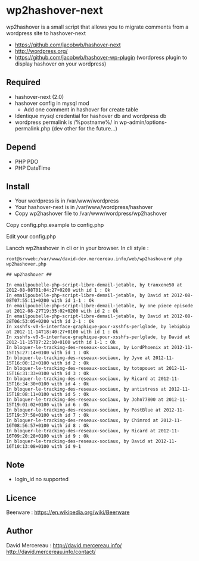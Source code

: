 # wp2hashover-next

wp2hashover is a small script that allows you to migrate comments from a wordpress site to hashover-next

* https://github.com/jacobwb/hashover-next
* http://wordpress.org/
* https://github.com/jacobwb/hashover-wp-plugin (wordpress plugin to display hashover on your wordpress)

## Required 

- hashover-next (2.0) 
- hashover config in mysql mod
  - Add one comment in hashover for create table
- Identique mysql credential for hashover db and wordpress db
- wordpress permalink is /%postname%/ in wp-admin/options-permalink.php  (dev other for the future...)

## Depend 

- PHP PDO
- PHP DateTime

## Install

* Your wordpress is in /var/www/wordpress
* Your hashover-next is in /var/www/wordpress/hashover
* Copy wp2hashover file to /var/www/wordpress/wp2hashover

Copy config.php.example to config.php

Edit your config.php

Lancch wp2hashover in cli or in your browser. In cli style : 

```
root@srvweb:/var/www/david-dev.mercereau.info/web/wp2hashover# php wp2hashover.php 

## wp2hashover ##

In emailpoubelle-php-script-libre-demail-jetable, by tranxene50 at 2012-08-08T01:04:27+0200 with id 1 : Ok
In emailpoubelle-php-script-libre-demail-jetable, by David at 2012-08-08T07:55:11+0200 with id 1-1 : Ok
In emailpoubelle-php-script-libre-demail-jetable, by one piece episode at 2012-08-27T19:35:02+0200 with id 2 : Ok
In emailpoubelle-php-script-libre-demail-jetable, by David at 2012-08-28T06:53:05+0200 with id 2-1 : Ok
In xsshfs-v0-5-interface-graphique-pour-xsshfs-perlglade, by lebipbip at 2012-11-14T18:40:27+0100 with id 1 : Ok
In xsshfs-v0-5-interface-graphique-pour-xsshfs-perlglade, by David at 2012-11-15T07:22:10+0100 with id 1-1 : Ok
In bloquer-le-tracking-des-reseaux-sociaux, by LordPhoenix at 2012-11-15T15:27:14+0100 with id 1 : Ok
In bloquer-le-tracking-des-reseaux-sociaux, by Jyve at 2012-11-15T16:00:12+0100 with id 2 : Ok
In bloquer-le-tracking-des-reseaux-sociaux, by totopouet at 2012-11-15T16:31:33+0100 with id 3 : Ok
In bloquer-le-tracking-des-reseaux-sociaux, by Ricard at 2012-11-15T16:34:30+0100 with id 4 : Ok
In bloquer-le-tracking-des-reseaux-sociaux, by antistress at 2012-11-15T18:08:11+0100 with id 5 : Ok
In bloquer-le-tracking-des-reseaux-sociaux, by John77800 at 2012-11-15T19:01:02+0100 with id 6 : Ok
In bloquer-le-tracking-des-reseaux-sociaux, by PostBlue at 2012-11-15T19:37:58+0100 with id 7 : Ok
In bloquer-le-tracking-des-reseaux-sociaux, by Chimrod at 2012-11-16T08:56:57+0100 with id 8 : Ok
In bloquer-le-tracking-des-reseaux-sociaux, by Ricard at 2012-11-16T09:20:28+0100 with id 9 : Ok
In bloquer-le-tracking-des-reseaux-sociaux, by David at 2012-11-16T10:13:08+0100 with id 9-1 
```

## Note

* login_id no supported

## Licence

Beerware : https://en.wikipedia.org/wiki/Beerware

## Author

David Mercereau : http://david.mercereau.info/ http://david.mercereau.info/contact/